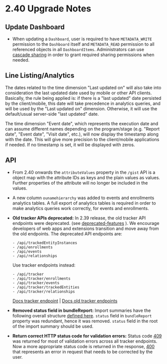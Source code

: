 # 2.40 Upgrade Notes


## Update Dashboard

- When updating a `Dashboard`, user is required to have `METADATA_WRITE` permission to the `Dashboard` itself and `METADATA_READ` permission to all referenced objects in all `DashboardItems`. Administrators can use [cascade sharing](https://docs.dhis2.org/en/use/user-guides/dhis-core-version-master/analysing-data/dashboards.html#cascade-sharing-of-visualizations-on-the-dashboard) in order to grant required sharing permissions when needed.

## Line Listing/Analytics

The dates related to the time dimension "Last updated on" will also take into consideration the last updated date used by mobile or other API clients. Basically, the rule being applied is: if there is a "last updated" date persisted by the client/mobile, this date will take precedence in analytics queries, and will be used by the "Last updated on" dimension. Otherwise, it will use the default/usual server-side "last updated" date.

The time dimension "Event date", which represents the execution date and can assume different names depending on the program/stage (e.g. "Report date", "Event date", "Visit date", etc.), will now display the timestamp along with the date. This will give more precision to the client/mobile applications if needed. If no timestamp is set, it will be displayed with zeros.

## API

- From 2.40 onwards the `attributeValues` property in the `/gist` API is a object map with the attribute IDs as keys and the plain values as values. Further properties of the attribute will no longer be included in the values.

- A new column `ounamehierarchy` was added to events and enrollments analytics tables. A full export of analytics tables is required in order to make analytics queries work correctly, for events and enrollments.

- **Old tracker APIs deprecated:** In 2.39 release, the old tracker API endpoints were deprecated. (see [deprecated-features](https://github.com/dhis2/dhis2-releases/blob/master/releases/deprecated-features.md) ). We encourage developers of web apps and extensions transition and move away from the old endpoints. The deprecated API endpoints are:
   
   ```
   - /api/trackedEntityInstances
   - /api/enrollments
   - /api/events
   - /api/relationships
   ```
   Use tracker endpoints instead:
   ```
   - /api/tracker
   - /api/tracker/enrollments
   - /api/tracker/events
   - /api/tracker/trackedEntities
   - /api/tracker/relationships
   ```
   [Docs tracker endpoint](https://docs.dhis2.org/en/develop/using-the-api/dhis-core-version-240/tracker.html) | [Docs old tracker endpoints](https://docs.dhis2.org/en/develop/using-the-api/dhis-core-version-240/old-tracker.html)
   
- **Removed status field in bundleReport:** Import summaries have the following overall structure [defined here](https://docs.dhis2.org/en/develop/using-the-api/dhis-core-version-240/tracker.html#import-summary-structure). `status` field in `bundleReport` property was redundant, hence it was removed. `status` field in the root of the import summary should be used.

* **Return correct HTTP status code for validation errors:** Status code [409](https://httpwg.org/specs/rfc9110.html#status.409) was returned for most of validation errors across all tracker endpoints. Now a more appropriate status code is returned in the response, [400](https://httpwg.org/specs/rfc9110.html#status.400) that represents an error in request that needs to be corrected by the user.
